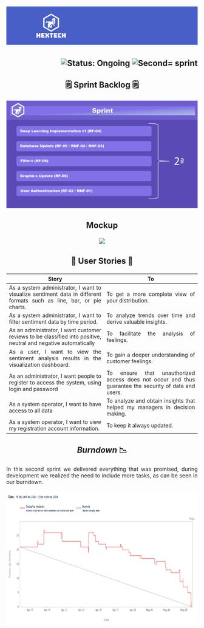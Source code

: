 <h1 align="center">
    <img src="https://github.com/GroupHextech/HEXTECH-API6sem/blob/main/docs/images/hextechBanner.png" alt="Logo Hextech">
</h1>

<h2 align="right">
        <img src="https://img.shields.io/badge/status-complete-blue?style=for-the-badge&logo=appveyor" alt="Status: Ongoing">   
        <img src="https://img.shields.io/badge/sprint-2-blue?style=for-the-badge&logo=appveyor" alt="Second= sprint">
</h2>

## <p align="center"> 🗒️ Sprint Backlog 🗒️

<p align="center">
  <img src="https://github.com/GroupHextech/HEXTECH-API6sem/blob/main/docs/images/Sprint2.PNG" width="600">
</p>

## <p align="center"> Mockup

<p align="center">
  <img src="https://github.com/GroupHextech/HEXTECH-API6sem/blob/main/docs/images/Sprint2.gif" width="600">
</p>

## <p align="center"> 👦 User Stories 👧
<table align="justify">
  <thead>
    <tr>
      <th>Story</th>
      <th>To</th>
    </tr>
  </thead>
  <tbody>
    <tr>
      <td align="justify">As a system administrator, I want to visualize sentiment data in different formats such as line, bar, or pie charts.</td>
      <td align="justify">To get a more complete view of your distribution.</td>
    </tr>
    <tr>
      <td align="justify">As a system administrator, I want to filter sentiment data by time period.</td>
      <td align="justify">To analyze trends over time and derive valuable insights.</td>
    </tr>
    <tr>
      <td align="justify">As an administrator, I want customer reviews to be classified into positive, neutral and negative automatically</td>
      <td align="justify">To facilitate the analysis of feelings.</td>
    </tr>
    <tr>
      <td align="justify">As a user, I want to view the sentiment analysis results in the visualization dashboard.</td>
      <td align="justify">To gain a deeper understanding of customer feelings.</td>
    </tr>
    <tr>
      <td align="justify">As an administrator, I want people to register to access the system, using login and password</td>
      <td align="justify">To ensure that unauthorized access does not occur and thus guarantee the security of data and users.</td>
    </tr>
    <tr>
      <td align="justify">As a system operator, I want to have access to all data</td>
      <td align="justify">To analyze and obtain insights that helped my managers in decision making.</td>
    </tr>
    <tr>
      <td align="justify">As a system operator, I want to view my registration account information.</td>
      <td align="justify">To keep it always updated.</td>
    </tr>
  </tbody>
</table>

## <p align="center"> *Burndown* 📉

<p align="justify"> In this second sprint we delivered everything that was promised, during development we realized the need to include more tasks, as can be seen in our burndown.</p>

<p align="center">
        <img src="https://github.com/GroupHextech/HEXTECH-API6sem/blob/main/docs/images/brundownSprint2.png" height="350">
</p>
